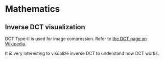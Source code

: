 # Mathematics

## Inverse DCT visualization

DCT Type-II is used for image compression. Refer to [the DCT page on Wikipedia](https://en.wikipedia.org/wiki/Discrete_cosine_transform).

It is very interesting to visualize inverse DCT to understand how DCT works.
